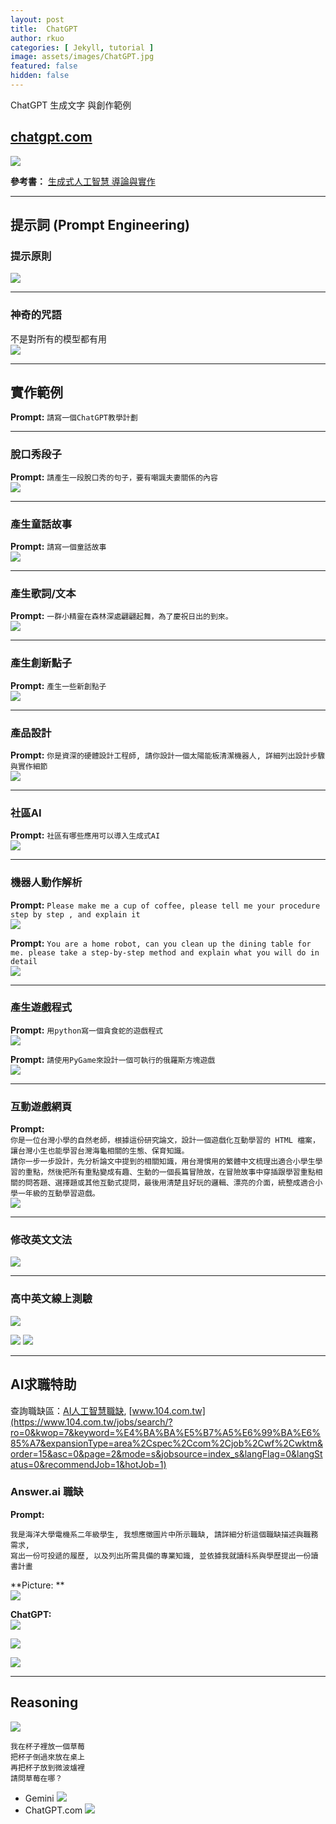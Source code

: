 ```yaml
---
layout: post
title:  ChatGPT
author: rkuo
categories: [ Jekyll, tutorial ]
image: assets/images/ChatGPT.jpg
featured: false
hidden: false
---
```


ChatGPT 生成文字 與創作範例

## [chatgpt.com](https://chatgpt.com/)
![](https://github.com/rkuo2000/GenAI-projects/blob/master/assets/images/chatgpt_homepage.png?raw=true)

**參考書：** [生成式人工智慧 導論與實作](https://www.tenlong.com.tw/products/9786263920033)<br>

---
## 提示詞 (Prompt Engineering)

### 提示原則
![](https://github.com/rkuo2000/GenAI-projects/blob/master/assets/images/prompt_principles_for_instructions.jpg?raw=true)

---
### 神奇的咒語
不是對所有的模型都有用<br>
![](https://github.com/rkuo2000/GenAI-projects/blob/master/assets/images/chatgpt_cheat_sheet_v2.jpg?raw=true)

---
## 實作範例
**Prompt:** `請寫一個ChatGPT教學計劃`<br>

---
### 脫口秀段子
**Prompt:** `請產生一段脫口秀的句子，要有嘲諷夫妻關係的內容`<br>
![](https://github.com/rkuo2000/GenAI-projects/blob/master/assets/images/chatgpt_talkshow_relationship.png?raw=true)

---
### 產生童話故事
**Prompt:** `請寫一個童話故事`<br>
![](https://github.com/rkuo2000/GenAI-projects/blob/master/assets/images/chatgpt_fairy_tales.png?raw=true)

---
### 產生歌詞/文本
**Prompt:** `一群小精靈在森林深處翩翩起舞，為了慶祝日出的到來。`<br>
![](https://github.com/rkuo2000/GenAI-projects/blob/master/assets/images/chatgpt_generate_texts.png?raw=true)

---
### 產生創新點子
**Prompt:** `產生一些新創點子`<br>
![](https://github.com/rkuo2000/GenAI-projects/blob/master/assets/images/chatgpt_creative_ideas.png?raw=true)

---
### 產品設計
**Prompt:** `你是資深的硬體設計工程師, 請你設計一個太陽能板清潔機器人, 詳細列出設計步驟與實作細節`<br>
![](https://github.com/rkuo2000/GenAI-projects/blob/master/assets/images/chatgpt_solar_panel_cleaning_robot_design.png?raw=true)

---
### 社區AI
**Prompt:** `社區有哪些應用可以導入生成式AI`<br>
![](https://github.com/rkuo2000/GenAI-projects/blob/master/assets/images/chatgpt_community_ai_applications.png?raw=true)

---
### 機器人動作解析
**Prompt:** `Please make me a cup of coffee, please tell me your procedure step by step , and explain it`<br>
![](https://github.com/rkuo2000/GenAI-projects/blob/master/assets/images/chatgpt_make_a_cup_of_coffee.png?raw=true)

**Prompt:** `You are a home robot, can you clean up the dining table for me. please take a step-by-step method and explain what you will do in detail`<br>
![](https://github.com/rkuo2000/GenAI-projects/blob/master/assets/images/chatgpt_clean_up_dining_table.png?raw=true)

---
### 產生遊戲程式
**Prompt:** `用python寫一個貪食蛇的遊戲程式`<br>
![](https://github.com/rkuo2000/GenAI-projects/blob/master/assets/images/chatgpt_pygame_greedy_snake.png?raw=true)

**Prompt:** `請使用PyGame來設計一個可執行的俄羅斯方塊遊戲`<br>
![](https://github.com/rkuo2000/GenAI-projects/blob/master/assets/images/chatgpt_pygame_tetris.png?raw=true)

---
### 互動遊戲網頁
**Prompt:** <br>
`你是一位台灣小學的自然老師，根據這份研究論文，設計一個遊戲化互動學習的 HTML 檔案，讓台灣小生也能學習台灣海龜相關的生態、保育知識。`<br>
`請你一步一步設計，先分析論文中提到的相關知識，用台灣慣用的繁體中文梳理出適合小學生學習的重點，然後把所有重點變成有趣、生動的一個長篇冒險故，在冒險故事中穿插跟學習重點相關的問答題、選擇題或其他互動式提問，最後用清楚且好玩的邏輯、漂亮的介面，統整成適合小學一年級的互動學習遊戲。`<br>
![](https://github.com/rkuo2000/GenAI-projects/blob/master/assets/images/chatgpt_html_game_sea_turtle.png?raw=true)

---
### 修改英文文法
![](https://github.com/rkuo2000/GenAI-projects/blob/master/assets/images/chatgpt_correct_grammar.png?raw=true)

---
### 高中英文線上測驗
![](https://github.com/rkuo2000/GenAI-projects/blob/master/assets/images/chatgpt_html_vocab_quiz.png?raw=true)

![](https://github.com/rkuo2000/GenAI-projects/blob/master/assets/images/chatgpt_html_vocab_quiz1.png?raw=true)
![](https://github.com/rkuo2000/GenAI-projects/blob/master/assets/images/chatgpt_html_vocab_quiz2.png?raw=true)

---
## AI求職特助
查詢職缺區：[AI人工智慧職缺](https://www.cake.me/campaigns/artificial-intelligence/jobs), [www.104.com.tw](https://www.104.com.tw/jobs/search/?ro=0&kwop=7&keyword=%E4%BA%BA%E5%B7%A5%E6%99%BA%E6%85%A7&expansionType=area%2Cspec%2Ccom%2Cjob%2Cwf%2Cwktm&order=15&asc=0&page=2&mode=s&jobsource=index_s&langFlag=0&langStatus=0&recommendJob=1&hotJob=1)<br>

### Answer.ai 職缺

**Prompt:**<br>
```
我是海洋大學電機系二年級學生, 我想應徵圖片中所示職缺, 請詳細分析這個職缺描述與職務需求, 
寫出一份可投遞的履歷, 以及列出所需具備的專業知識, 並依據我就讀科系與學歷提出一份讀書計畫
```
**Picture: **<br>
![](https://github.com/rkuo2000/GenAI-projects/blob/master/assets/images/JobAgent_pic_Jobopenning.png?raw=true)

**ChatGPT:**<br>
![](https://github.com/rkuo2000/GenAI-projects/blob/master/assets/images/JobAgent_resp_JobAnalysis.png?raw=true)

![](https://github.com/rkuo2000/GenAI-projects/blob/master/assets/images/JobAgent_resp_Resume.png?raw=true)

![](https://github.com/rkuo2000/GenAI-projects/blob/master/assets/images/JobAgent_resp_StudyPlan.png?raw=true)

---
## Reasoning
![](https://github.com/rkuo2000/GenAI-projects/blob/master/assets/images/Reasoning_strawberry.png?raw=true)

```
我在杯子裡放一個草莓
把杯子倒過來放在桌上
再把杯子放到微波爐裡
請問草莓在哪？
```

* Gemini 
![](https://github.com/rkuo2000/AI-course/blob/main/images/Reasoning_Gemini_App.jpg?raw=true)
* ChatGPT.com
![](https://github.com/rkuo2000/AI-course/blob/main/images/Reasoning_ChatGPT.jpg?raw=true)
